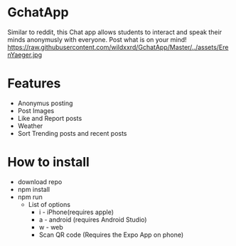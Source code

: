 # GchatApp
Similar to reddit, this Chat app allows students to interact and speak their minds anonymusly with everyone. Post what is on your mind!
https://raw.githubusercontent.com/wildxxrd/GchatApp/Master/../assets/ErenYaeger.jpg

# Features
- Anonymus posting
- Post Images
- Like and Report posts
- Weather
- Sort Trending posts and recent posts

# How to install
- download repo
- npm install
- npm run
  - List of options
    - i - iPhone(requires apple)
    - a - android (requires Android Studio)
    - w - web
    - Scan QR code (Requires the Expo App on phone)
